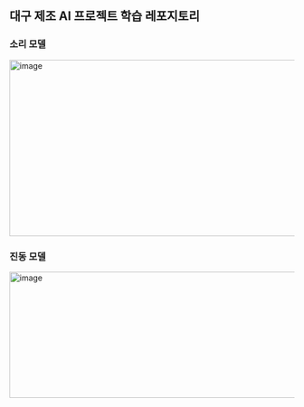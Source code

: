 ## 대구 제조 AI 프로젝트 학습 레포지토리

### 소리 모델
<img width="1376" height="312" alt="image" src="https://github.com/user-attachments/assets/bdd1ed89-43ee-4874-9811-386a690e5568" />

### 진동 모델
<img width="1751" height="223" alt="image" src="https://github.com/user-attachments/assets/1917ccce-49f0-4007-b499-1e0638ed3f8d" />
